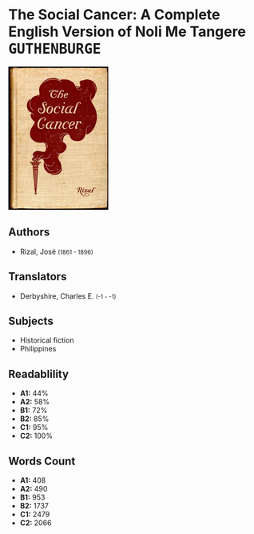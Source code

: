 # The Social Cancer: A Complete English Version of Noli Me Tangere <kbd>GUTHENBURGE</kbd>

![](./cover.medium.jpg "")

## Authors


 - Rizal, José <small>(1861 - 1896)</small>

## Translators


 - Derbyshire, Charles E. <small>(-1 - -1)</small>

## Subjects


 - Historical fiction
 - Philippines

## Readablility


 - **A1:** 44%
 - **A2:** 58%
 - **B1:** 72%
 - **B2:** 85%
 - **C1:** 95%
 - **C2:** 100%

## Words Count


 - **A1:** 408
 - **A2:** 490
 - **B1:** 953
 - **B2:** 1737
 - **C1:** 2479
 - **C2:** 2066
